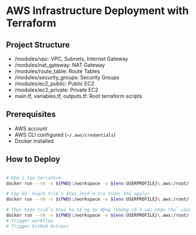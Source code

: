 # AWS Infrastructure Deployment with Terraform

## Project Structure

- /modules/vpc: VPC, Subnets, Internet Gateway
- /modules/nat_gateway: NAT Gateway
- /modules/route_table: Route Tables
- /modules/security_groups: Security Groups
- /modules/ec2_public: Public EC2
- /modules/ec2_private: Private EC2
- main.tf, variables.tf, outputs.tf: Root terraform scripts

## Prerequisites

- AWS account
- AWS CLI configured (`~/.aws/credentials`)
- Docker installed

## How to Deploy

```bash

# Khởi tạo terraform
docker run --rm -v ${PWD}:/workspace -v ${env:USERPROFILE}\.aws:/root/.aws -w /workspace hashicorp/terraform:latest init

# Lập kế hoạch triển khai (kiểm tra trước khi apply)
docker run --rm -v ${PWD}:/workspace -v ${env:USERPROFILE}\.aws:/root/.aws -w /workspace hashicorp/terraform:latest plan

# Thực hiện triển khai hạ tầng tự động (không cần xác nhận thủ công)
docker run --rm -v ${PWD}:/workspace -v ${env:USERPROFILE}\.aws:/root/.aws -w /workspace hashicorp/terraform:latest apply -auto-approve
# Trigger workflow
# Trigger GitHub Actions

